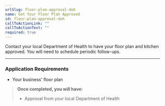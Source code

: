 ```yaml
---
urlSlug: floor-plan-approval-doh
name: Get Your Floor Plan Approved
id: floor-plan-approval-doh
callToActionLink: ""
callToActionText: ""
required: true
---
```

Contact your local Department of Health to have your floor plan and kitchen approved. You will need to schedule periodic follow-ups.

---
### Application Requirements

- Your business' floor plan


>**Once completed, you will have:**
>
>- Approval from your local Department of Health
